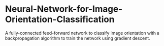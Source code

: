 # Neural-Network-for-Image-Orientation-Classification

A fully-connected feed-forward network to classify image orientation with a backpropagation algorithm to train the network using gradient descent.
